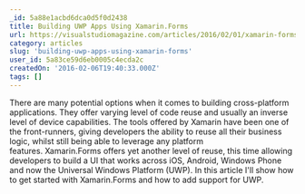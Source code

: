 ```yaml
---
_id: 5a88e1acbd6dca0d5f0d2438
title: Building UWP Apps Using Xamarin.Forms
url: https://visualstudiomagazine.com/articles/2016/02/01/xamarin-forms.aspx
category: articles
slug: 'building-uwp-apps-using-xamarin-forms'
user_id: 5a83ce59d6eb0005c4ecda2c
createdOn: '2016-02-06T19:40:33.000Z'
tags: []
---
```


There are many potential options when it comes to building cross-platform applications. They offer varying level of code reuse and usually an inverse level of device capabilities. The tools offered by Xamarin have been one of the front-runners, giving developers the ability to reuse all their business logic, whilst still being able to leverage any platform features. Xamarin.Forms offers yet another level of reuse, this time allowing developers to build a UI that works across iOS, Android, Windows Phone and now the Universal Windows Platform (UWP). In this article I'll show how to get started with Xamarin.Forms and how to add support for UWP.
